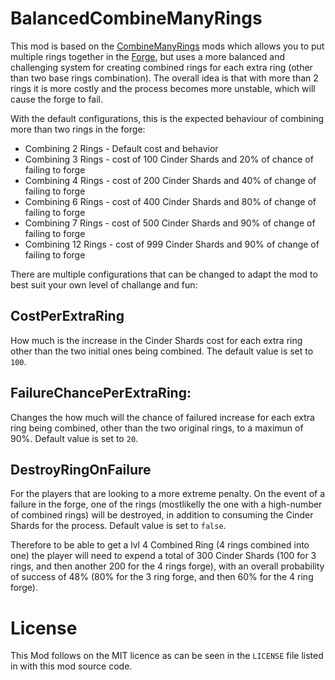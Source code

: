 # BalancedCombineManyRings
This mod is based on the [CombineManyRings](https://github.com/SlivaStari/CombineManyRings) mods which allows you to put multiple rings together in the [Forge](https://stardewvalleywiki.com/Forge#Combined_Rings), but uses a more balanced and challenging system for creating combined rings for each extra ring (other than two base rings combination). The overall idea is that with more than 2 rings it is more costly and the process becomes more unstable, which will cause the forge to fail.

With the default configurations, this is the expected behaviour of combining more than two rings in the forge:


* Combining 2 Rings - Default cost and behavior
* Combining 3 Rings - cost of 100 Cinder Shards and 20% of chance of failing to forge
* Combining 4 Rings - cost of 200 Cinder Shards and 40% of change of failing to forge
* Combining 6 Rings - cost of 400 Cinder Shards and 80% of change of failing to forge
* Combining 7 Rings - cost of 500 Cinder Shards and 90% of change of failing to forge
* Combining 12 Rings - cost of 999 Cinder Shards and 90% of change of failing to forge


There are multiple configurations that can be changed to adapt the mod to best suit your own level of challange and fun:
## CostPerExtraRing
How much is the increase in the Cinder Shards cost for each extra ring other than the two initial ones being combined.
The default value is set to `100`.

## FailureChancePerExtraRing:
Changes the how much will the chance of failured increase for each extra ring being combined, other than the two original rings, to a maximun of 90%.
Default value is set to `20`.


## DestroyRingOnFailure
For the players that are looking to a more extreme penalty. On the event of a failure in the forge, one of the rings (mostlikelly the one with a high-number of combined rings) will be destroyed, in addition to consuming the Cinder Shards for the process.
Default value is set to `false`.



Therefore to be able to get a lvl 4 Combined Ring (4 rings combined into one) the player will need to expend a total of 300 Cinder Shards (100 for 3 rings, and then another 200 for the 4 rings forge), with an overall probability of success of 48% (80% for the 3 ring forge, and then 60% for the 4 ring forge).

# License
This Mod follows on the MIT licence as can be seen in the `LICENSE` file listed in with this mod source code.
